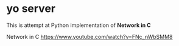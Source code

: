 # yo server

This is attempt at Python implementation of **Network in C**


Network in C
https://www.youtube.com/watch?v=FNc_nWbSMM8


